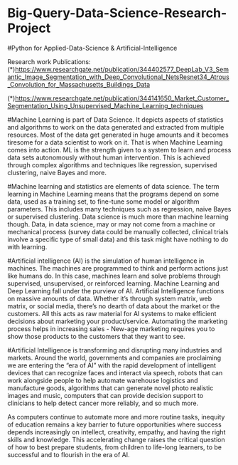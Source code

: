 # Big-Query-Data-Science-Research-Project
#Python for Applied-Data-Science & Artificial-Intelligence

Research work Publications:
(*)https://www.researchgate.net/publication/344402577_DeepLab_V3_Semantic_Image_Segmentation_with_Deep_Convolutional_NetsResnet34_Atrous_Convolution_for_Massachusetts_Buildings_Data


(*)https://www.researchgate.net/publication/344141650_Market_Customer_Segmentation_Using_Unsupervised_Machine_Learning_techniques


#Machine Learning is part of Data Science. It depicts aspects of statistics and algorithms to work on the data generated and extracted from multiple resources. Most of the data get generated in huge amounts and it becomes tiresome for a data scientist to work on it. That is when Machine Learning comes into action. ML is the strength given to a system to learn and process data sets autonomously without human intervention. This is achieved through complex algorithms and techniques like regression, supervised clustering, naive Bayes and more.

#Machine learning and statistics are elements of data science. The term learning in Machine Learning means that the programs depend on some data, used as a training set, to fine-tune some model or algorithm parameters. This includes many techniques such as regression, naive Bayes or supervised clustering. Data science is much more than machine learning though. Data, in data science, may or may not come from a machine or mechanical process (survey data could be manually collected, clinical trials involve a specific type of small data) and this task might have nothing to do with learning.

#Artificial intelligence (AI) is the simulation of human intelligence in machines. The machines are programmed to think and perform actions just like humans do. In this case, machines learn and solve problems through supervised, unsupervised, or reinforced learning. Machine Learning and Deep Learning fall under the purview of AI. Artificial Intelligence functions on massive amounts of data. Whether it’s through system matrix, web matrix, or social media, there’s no dearth of data about the market or the customers. All this acts as raw material for AI systems to make efficient decisions about marketing your product/service. Automating the marketing process helps in increasing sales - New-age marketing requires you to show those products to the customers that they want to see.

#Artificial Intelligence is transforming and disrupting many industries and markets. Around the world, governments and companies are proclaiming we are entering the “era of AI” with the rapid development of intelligent devices that can recognize faces and interact via speech, robots that can work alongside people to help automate warehouse logistics and manufacture goods, algorithms that can generate novel photo realistic images and music, computers that can provide decision support to clinicians to help detect cancer more reliably, and so much more.

As computers continue to automate more and more routine tasks, inequity of education remains a key barrier to future opportunities where success depends increasingly on intellect, creativity, empathy, and having the right skills and knowledge. This accelerating change raises the critical question of how to best prepare students, from children to life-long learners, to be successful and to flourish in the era of AI.
